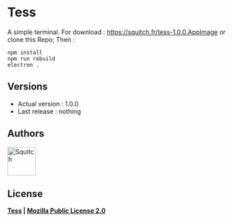 # Tess
A simple terminal.
For download : https://squitch.fr/tess-1.0.0.AppImage or clone this Repo; Then :

`
npm install
`
<br>
`
npm run rebuild
`
<br>
`
electron .
`

## Versions

* Actual version : 1.0.0
* Last release : nothing

## Authors

[<img width="64" src="https://avatars.githubusercontent.com/u/63391793?s=400&u=715a3054e5ce60b197271a3a2a188a48adbd405e&v=4" alt="Squitch">](https://github.com/SquitchYT)


## License

**[Tess](https://github.com/Asthowen/Tess) | [Mozilla Public License 2.0](https://github.com/Asthowen/Tess/blob/main/LICENSE)**